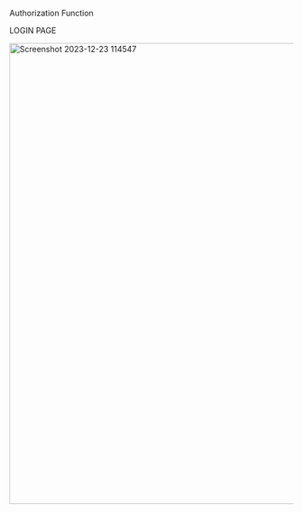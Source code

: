 Authorization Function


LOGIN PAGE


<img width="818" alt="Screenshot 2023-12-23 114547" src="https://github.com/shutupsuhani/Auth-Project/assets/151936391/bd294063-c418-45fc-8fa7-3839b0bbe4fa">
